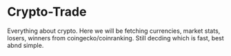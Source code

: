 # Crypto-Trade
Everything about crypto. Here we will be fetching currencies, market stats, losers, winners from coingecko/coinranking. Still decding which is fast, best abnd simple.
